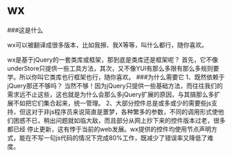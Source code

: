 wx
==
###这是什么

wx可以被翻译成很多版本，比如我擦、我X等等，叫什么都行，随你喜欢。

wx是基于jQuery的一套类库或框架，那到底是类库还是框架呢？ 首先，它不像underStore只提供一些工具方法，其次，又不像YUI有那么多限有那么多规则要学。所以你叫它类库也行框架也行，随你喜欢。
###为什么需要它
1、既然依赖于jQuery那还不够吗？ 当然不够！因为jQuery只提供一些基础方法，而往往我们的需求远不止这些，这也就是为什么会那么多jQuery扩展的原因，与其搞那么多扩展不如把它们集合起来，统一管理。
2、大部分控件总是或多或少的需要些js支持，但这对于非js程序员来说简直是噩梦，各种繁多的参数，不同的调用形式使他们困惑不已，稍出问题就如临大敌，而且部分从网上抄下来的控件版本过老，很多都已经 停止更新，这有悖于当前的web发展。wx提供的控件均使用节点声明方式，能在不写一句js代码的情况下完成80%工作，既减少了错误率又降低了难度。
